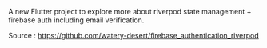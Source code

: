 A new Flutter project to explore more about riverpod state management + firebase auth including email verification.

Source : https://github.com/watery-desert/firebase_authentication_riverpod